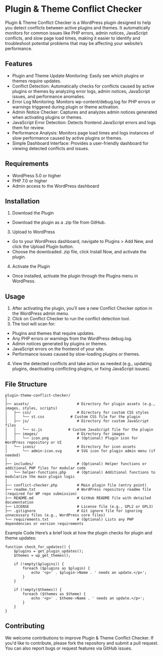 # Plugin & Theme Conflict Checker
Plugin & Theme Conflict Checker is a WordPress plugin designed to help you detect conflicts between active plugins and themes. It automatically monitors for common issues like PHP errors, admin notices, JavaScript conflicts, and slow page load times, making it easier to identify and troubleshoot potential problems that may be affecting your website’s performance.

## Features
- Plugin and Theme Update Monitoring: Easily see which plugins or themes require updates.
- Conflict Detection: Automatically checks for conflicts caused by active plugins or themes by analyzing error logs, admin notices, JavaScript issues, and performance anomalies.
- Error Log Monitoring: Monitors wp-content/debug.log for PHP errors or warnings triggered during plugin or theme activation.
- Admin Notice Checker: Captures and analyzes admin notices generated when activating plugins or themes.
- JavaScript Error Detection: Detects frontend JavaScript errors and logs them for review.
- Performance Analysis: Monitors page load times and logs instances of slow performance caused by active plugins or themes.
- Simple Dashboard Interface: Provides a user-friendly dashboard for viewing detected conflicts and issues.
## Requirements
- WordPress 5.0 or higher
- PHP 7.0 or higher
- Admin access to the WordPress dashboard
## Installation
1. Download the Plugin
  - Download the plugin as a .zip file from GitHub.
3. Upload to WordPress
  - Go to your WordPress dashboard, navigate to Plugins > Add New, and click the Upload Plugin button.
  - Choose the downloaded .zip file, click Install Now, and activate the plugin.
4. Activate the Plugin
  - Once installed, activate the plugin through the Plugins menu in WordPress.
## Usage
1. After activating the plugin, you’ll see a new Conflict Checker option in the WordPress admin menu.
2. Click on Conflict Checker to run the conflict detection tool.
3. The tool will scan for:
  - Plugins and themes that require updates.
  - Any PHP errors or warnings from the WordPress debug.log.
  - Admin notices generated by plugins or themes.
  - JavaScript errors on the frontend of your site.
  - Performance issues caused by slow-loading plugins or themes.
4. View the detected conflicts and take action as needed (e.g., updating plugins, deactivating conflicting plugins, or fixing JavaScript issues).
## File Structure
```
plugin-theme-conflict-checker/
│
├── assets/                      # Directory for plugin assets (e.g., images, styles, scripts)
│   ├── css/                     # Directory for custom CSS styles
│   │   └── st.css            # Custom CSS file for the plugin
│   ├── js/                      # Directory for custom JavaScript files
│   │   └── sc.js            # Custom JavaScript file for the plugin
│   ├── images/                  # Directory for images
│   │   └── icon.png             # (Optional) Plugin icon for WordPress repository or UI
│   └── icons/                   # Directory for icon assets
│       └── admin-icon.svg       # SVG icon for plugin admin menu (if needed)
│
├── includes/                    # (Optional) Helper functions or additional PHP files for modular code
│   └── helper-functions.php     # (Optional) Additional functions to modularize the main plugin logic
│
├── conflict-checker.php         # Main plugin file (entry point)
├── readme.txt                   # WordPress repository readme file (required for WP repo submission)
├── README.md                    # GitHub README file with detailed documentation
├── LICENSE                      # License file (e.g., GPL2 or GPL3)
├── .gitignore                   # Git ignore file for ignoring unnecessary files (e.g., WordPress core files)
└── requirements.txt             # (Optional) Lists any PHP dependencies or version requirements

```
Example Code
Here’s a brief look at how the plugin checks for plugin and theme updates:
```
function check_for_updates() {
    $plugins = get_plugin_updates();
    $themes = wp_get_themes();

    if (!empty($plugins)) {
        foreach ($plugins as $plugin) {
            echo '<p>' . $plugin->Name . ' needs an update.</p>';
        }
    }

    if (!empty($themes)) {
        foreach ($themes as $theme) {
            echo '<p>' . $theme->Name . ' needs an update.</p>';
        }
    }
}
```
## Contributing
We welcome contributions to improve Plugin & Theme Conflict Checker. If you'd like to contribute, please fork the repository and submit a pull request. You can also report bugs or request features via GitHub issues.
